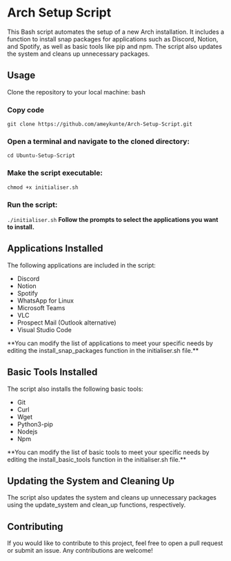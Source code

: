 # Arch Setup Script
This Bash script automates the setup of a new Arch installation. It includes a function to install snap packages for applications such as Discord, Notion, and Spotify, as well as basic tools like pip and npm. The script also updates the system and cleans up unnecessary packages.

## Usage
Clone the repository to your local machine:
bash

### Copy code
```git clone https://github.com/ameykunte/Arch-Setup-Script.git```

### Open a terminal and navigate to the cloned directory:
```cd Ubuntu-Setup-Script```

### Make the script executable:
```chmod +x initialiser.sh```

### Run the script:
```./initialiser.sh```
**Follow the prompts to select the applications you want to install.**

## Applications Installed
The following applications are included in the script:
<ul>
<li>Discord
<li>Notion
<li>Spotify
<li>WhatsApp for Linux
<li>Microsoft Teams
<li>VLC
<li>Prospect Mail (Outlook alternative)
<li>Visual Studio Code
</ul>
**You can modify the list of applications to meet your specific needs by editing the install_snap_packages function in the initialiser.sh file.**

## Basic Tools Installed
The script also installs the following basic tools:
<ul>
<li>Git
<li>Curl
<li>Wget
<li>Python3-pip
<li>Nodejs
<li>Npm
</ul>
**You can modify the list of basic tools to meet your specific needs by editing the install_basic_tools function in the initialiser.sh file.**

## Updating the System and Cleaning Up
The script also updates the system and cleans up unnecessary packages using the update_system and clean_up functions, respectively.

## Contributing
If you would like to contribute to this project, feel free to open a pull request or submit an issue. Any contributions are welcome!

